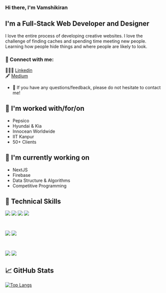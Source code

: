 <p align="center">
  
</p>

<h3>
Hi there, I'm Vamshikiran
</h3>

<h2>
I'm a Full-Stack Web Developer and Designer
</h2> 

I love the entire process of developing creative websites. I love the challenge of finding caches and spending time meeting new people. Learning how people hide things and where people are likely to look.

### 🤝 Connect with me:

👨🏻‍💻 <a href="https://www.linkedin.com/in/vamshikiranm/">Linkedin</a><br>
🖋️ <a href="https://medium.com/@vamshikiranm">Medium</a>
</br>
- 💬 If you have any questions/feedback, please do not hesitate to contact me!

## 🔭 I'm worked with/for/on

- Pepsico
- Hyundai & Kia
- Innocean Worldwide
- IIT Kanpur
- 50+ Clients

## 🌱 I'm currently working on

- NextJS
- Firebase
- Data Structure & Algorithms
- Competitive Programming  

## 💼 Technical Skills

![](https://img.shields.io/badge/Code-JavaScript-informational?style=flat&logo=JavaScript&color=F7DF1E)
![](https://img.shields.io/badge/Code-HTML5-informational?style=flat&logo=HTML5&color=E34F26)
![](https://img.shields.io/badge/Code-React-informational?style=flat&logo=react&color=61DAFB)
![](https://img.shields.io/badge/Code-SQLite-informational?style=flat&logo=SQLite&color=003B57)

</br>

![](https://img.shields.io/badge/Style-Bootstrap-informational?style=flat&logo=Bootstrap&color=7952B3)
![](https://img.shields.io/badge/Style-CSS3-informational?style=flat&logo=CSS3&color=1572B6)


</br>

![](https://img.shields.io/badge/Tools-Figma-informational?style=flat&logo=Figma&color=F24E1E)
![](https://img.shields.io/badge/Tools-NPM-informational?style=flat&logo=NPM&color=CB3837)


## 📈 GitHub Stats 
[![Top Langs](https://github-readme-stats.vercel.app/api/top-langs/?username=vamshimorlawar&layout=compact)](https://github.com/vamshimorlawar)
